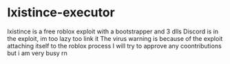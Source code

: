 # Ixistince-executor
Ixistince is a free roblox exploit with a bootstrapper and 3 dlls
Discord is in the exploit, im too lazy too link it
The virus warning is because of the exploit attaching itself to the roblox process
I will try to approve any coontributions but i am very busy rn
